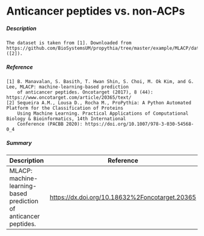 # Anticancer peptides vs. non-ACPs

##### Description

    The dataset is taken from [1]. Downloaded from 
    https://github.com/BioSystemsUM/propythia/tree/master/example/MLACP/datasets ([2]).
    
##### Reference

    [1] B. Manavalan, S. Basith, T. Hwan Shin, S. Choi, M. Ok Kim, and G. Lee, MLACP: machine-learning-based prediction 
        of anticancer peptides. Oncotarget (2017), 8 (44): https://www.oncotarget.com/article/20365/text/
    [2] Sequeira A.M., Lousa D., Rocha M., ProPythia: A Python Automated Platform for the Classification of Proteins 
        Using Machine Learning. Practical Applications of Computational Biology & Bioinformatics, 14th International 
        Conference (PACBB 2020): https://doi.org/10.1007/978-3-030-54568-0_4
      
##### Summary
 
| Description                                                               | Reference                         |
|---------------------------------------------------------------------------|-----------------------------------|
| MLACP: machine-learning-based prediction of anticancer peptides. | https://dx.doi.org/10.18632%2Foncotarget.20365 |

    
   